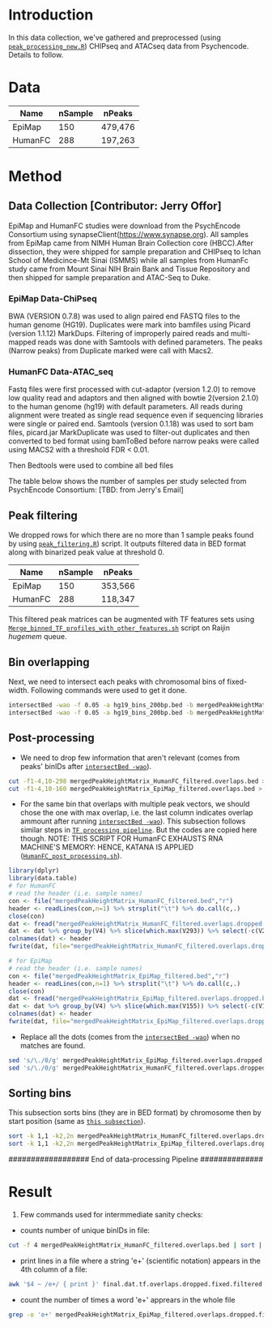 # Introduction
In this data collection, we've gathered and preprocessed (using [```peak_processing_new.R```](https://github.com/Akmazad/deepBrain/blob/master/Data%20Processing/Psychencode_June2019/peak_processing_new.R)) CHIPseq and ATACseq data from Psychencode. Details to follow.
# Data
|Name|nSample|nPeaks|
|---|---|---|
|EpiMap|150|479,476|
|HumanFC|288|197,263|

# Method
## Data Collection [Contributor: Jerry Offor]
EpiMap and HumanFC studies were download from the PsychEncode Consortium using synapseClient(https://www.synapse.org). All samples from EpiMap came from NIMH Human Brain Collection core (HBCC).After dissection, they were shipped for sample preparation and CHIPseq to Ichan School of Medicince-Mt Sinai (ISMMS) while all samples from HumanFc study came from Mount Sinai NIH Brain Bank and Tissue Repository and then shipped for sample preparation and ATAC-Seq to Duke.

### EpiMap Data-ChiPseq
BWA (VERSION 0.7.8) was used to align paired end FASTQ files to the human genome (HG19). Duplicates were mark into bamfiles using Picard (version 1.1.12) MarkDups. Filtering of improperly paired reads and multi-mapped reads was done with Samtools with defined parameters. The peaks (Narrow peaks) from Duplicate marked were call with Macs2.

### HumanFC Data-ATAC_seq
Fastq files were first processed with cut-adaptor (version 1.2.0) to remove low quality read and adaptors and then aligned with bowtie 2(version 2.1.0) to the human genome (hg19) with default parameters. All reads during alignment were treated as single read sequence even if sequencing libraries were single or paired end. Samtools (version 0.1.18) was used to sort bam files, picard.jar MarkDuplicate was used to filter-out duplicates and then converted to bed format using bamToBed before narrow peaks were called using MACS2 with a threshold FDR < 0.01.

Then Bedtools were used to combine all bed files

The table below shows the number of samples per study selected from PsychEncode Consortium:
[TBD: from Jerry's Email]

## Peak filtering
We dropped rows for which there are no more than 1 sample peaks found by using [```peak_filtering.R```](https://github.com/Akmazad/deepBrain/blob/master/Data%20Processing/Psychencode_June2019/peak_filtering.R)) script. It outputs filtered data in BED format along with binarized peak value at threshold 0.

|Name|nSample|nPeaks|
|---|---|---|
|EpiMap|150|353,566|
|HumanFC|288|118,347|

This filtered peak matrices can be augmented with TF features sets using [```Merge_binned_TF_profiles_with_other_features.sh```](https://github.com/Akmazad/deepBrain/blob/master/Data%20Processing/RNA-seq/Merge_binned_TF_profiles_with_other_features.sh) script on Raijin *hugemem* queue.

## Bin overlapping
Next, we need to intersect each peaks with chromosomal bins of fixed-width. Following commands were used to get it done.

```sh
intersectBed -wao -f 0.05 -a hg19_bins_200bp.bed -b mergedPeakHeightMatrix_HumanFC_filtered.bed > mergedPeakHeightMatr.overlaps.bed
intersectBed -wao -f 0.05 -a hg19_bins_200bp.bed -b mergedPeakHeightMatrix_EpiMap_filtered.bed > mergedPeakHeightMatrix_EpiMap_filtered.overlaps.bed
```
## Post-processing
- We need to drop few information that aren't relevant (comes from peaks' binIDs after [```intersectBed -wao```](https://bedtools.readthedocs.io/en/latest/content/tools/intersect.html)).
```sh
cut -f1-4,10-298 mergedPeakHeightMatrix_HumanFC_filtered.overlaps.bed > mergedPeakHeightMatrix_HumanFC_filtered.overlaps.dropped.bed
cut -f1-4,10-160 mergedPeakHeightMatrix_EpiMap_filtered.overlaps.bed > mergedPeakHeightMatrix_EpiMap_filtered.overlaps.dropped.bed
```
- For the same bin that overlaps with multiple peak vectors, we should chose the one with max overlap, i.e. the last column indicates overlap ammount after running [```intersectBed -wao```](https://bedtools.readthedocs.io/en/latest/content/tools/intersect.html)). This subsection follows similar steps in [```TF processing pipeline```](https://github.com/Akmazad/deepBrain/blob/master/Data%20Processing/README.md#27-filter-similar-overlapping-bins-with-the-max-overlap-size-last-column). But the codes are copied here though. NOTE: THIS SCRIPT FOR HumanFC EXHAUSTS RNA MACHINE'S MEMORY: HENCE, KATANA IS APPLIED ([```HumanFC_post_processing.sh```](https://github.com/Akmazad/deepBrain/blob/master/Data%20Processing/Psychencode_June2019/HumanFC_post_processing.sh)).
```r
library(dplyr)
library(data.table)
# for HumanFC
# read the header (i.e. sample names)
con <- file("mergedPeakHeightMatrix_HumanFC_filtered.bed","r")
header <- readLines(con,n=1) %>% strsplit("\t") %>% do.call(c,.)
close(con)
dat <- fread("mergedPeakHeightMatrix_HumanFC_filtered.overlaps.dropped.bed", sep="\t", header=F)
dat <- dat %>% group_by(V4) %>% slice(which.max(V293)) %>% select(-c(V293))
colnames(dat) <- header
fwrite(dat, file="mergedPeakHeightMatrix_HumanFC_filtered.overlaps.dropped.filtered.dat", sep="\t")

# for EpiMap
# read the header (i.e. sample names)
con <- file("mergedPeakHeightMatrix_EpiMap_filtered.bed","r")
header <- readLines(con,n=1) %>% strsplit("\t") %>% do.call(c,.)
close(con)
dat <- fread("mergedPeakHeightMatrix_EpiMap_filtered.overlaps.dropped.bed", sep="\t", header=F)
dat <- dat %>% group_by(V4) %>% slice(which.max(V155)) %>% select(-c(V155))
colnames(dat) <- header
fwrite(dat, file="mergedPeakHeightMatrix_EpiMap_filtered.overlaps.dropped.filtered.dat", sep="\t")
```

- Replace all the dots (comes from the [```intersectBed -wao```](https://bedtools.readthedocs.io/en/latest/content/tools/intersect.html)) when no matches are found.
```sh
sed 's/\./0/g' mergedPeakHeightMatrix_EpiMap_filtered.overlaps.dropped.filtered.dat > mergedPeakHeightMatrix_EpiMap_filtered.overlaps.dropped.fixed.filtered.dat
sed 's/\./0/g' mergedPeakHeightMatrix_HumanFC_filtered.overlaps.dropped.filtered.dat > mergedPeakHeightMatrix_HumanFC_filtered.overlaps.dropped.fixed.filtered.dat
```

## Sorting bins
This subsection sorts bins (they are in BED format) by chromosome then by start position (same as [```this subsection```](https://github.com/Akmazad/deepBrain/blob/master/Data%20Processing/README.md#28-sorting-bins)).
```sh
sort -k 1,1 -k2,2n mergedPeakHeightMatrix_HumanFC_filtered.overlaps.dropped.fixed.filtered.dat > mergedPeakHeightMatrix_HumanFC_filtered.overlaps.dropped.fixed.filtered.sorted.dat
sort -k 1,1 -k2,2n mergedPeakHeightMatrix_EpiMap_filtered.overlaps.dropped.fixed.filtered.dat > mergedPeakHeightMatrix_EpiMap_filtered.overlaps.dropped.fixed.filtered.sorted.dat
```
################## End of data-processing Pipeline ##############

# Result




1) Few commands used for intermmediate sanity checks:
- counts number of unique binIDs in file:
```sh
cut -f 4 mergedPeakHeightMatrix_HumanFC_filtered.overlaps.bed | sort | uniq | wc -l
```
- print lines in a file where a string 'e+' (scientific notation) appears in the 4th column of a file:
```sh
awk '$4 ~ /e+/ { print }' final.dat.tf.overlaps.dropped.fixed.filtered.dat > freq.tf.bed
```
- count the number of times a word 'e+' apprears in the whole file
```sh
grep -o 'e+' mergedPeakHeightMatrix_EpiMap_filtered.overlaps.dropped.filtered.fixed.dat | wc -l
```
